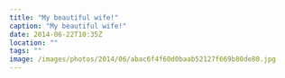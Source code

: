 ```yaml
---
title: "My beautiful wife!"
caption: "My beautiful wife!"
date: 2014-06-22T10:35Z
location: ""
tags: ""
image: /images/photos/2014/06/abac6f4f60d0baab52127f669b80de80.jpg
---
```

